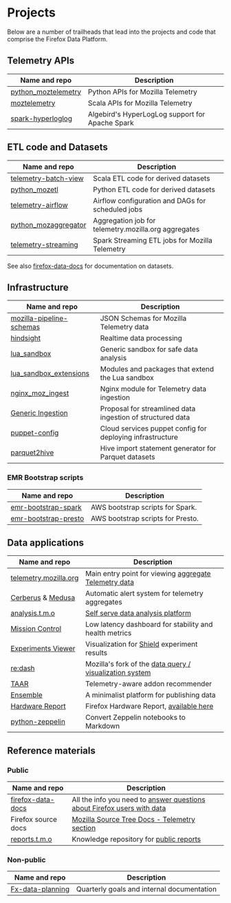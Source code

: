 # Projects

Below are a number of trailheads that lead into the projects and code that comprise the Firefox Data Platform.

## Telemetry APIs

| Name and repo                    | Description                       |
|----------------------------------|-----------------------------------|
| [python_moztelemetry][pymt]      | Python APIs for Mozilla Telemetry
| [moztelemetry][mt]               | Scala APIs for Mozilla Telemetry
| [spark-hyperloglog][spark_hll]   | Algebird's HyperLogLog support for Apache Spark

[pymt]: https://github.com/mozilla/python_moztelemetry
[mt]: https://github.com/mozilla/moztelemetry
[spark_hll]: https://github.com/mozilla/spark-hyperloglog

## ETL code and Datasets

| Name and repo                 | Description                           |
|-------------------------------|---------------------------------------|
| [telemetry-batch-view][tbv]   | Scala ETL code for derived datasets
| [python_mozetl][pyetl]        | Python ETL code for derived datasets
| [telemetry-airflow][airflow]  | Airflow configuration and DAGs for scheduled jobs
| [python_mozaggregator][pyagg] | Aggregation job for telemetry.mozilla.org aggregates
| [telemetry-streaming][stream] | Spark Streaming ETL jobs for Mozilla Telemetry

See also [firefox-data-docs][docs] for documentation on datasets.

[tbv]: https://github.com/mozilla/telemetry-batch-view
[pyetl]: https://github.com/mozilla/python_mozetl
[airflow]: https://github.com/mozilla/telemetry-airflow
[pyagg]: https://github.com/mozilla/python_mozaggregator
[stream]: https://github.com/mozilla/telemetry-streaming


## Infrastructure

| Name and repo                       | Description                             |
|-------------------------------------|-----------------------------------------|
| [mozilla-pipeline-schemas][schemas] | JSON Schemas for Mozilla Telemetry data
| [hindsight][hs]                     | Realtime data processing
| [lua_sandbox][lsb]                  | Generic sandbox for safe data analysis
| [lua_sandbox_extensions][lsbx]      | Modules and packages that extend the Lua sandbox
| [nginx_moz_ingest][nmi]             | Nginx module for Telemetry data ingestion
| [Generic Ingestion][gi]             | Proposal for streamlined data ingestion of structured data
| [puppet-config][puppet]             | Cloud services puppet config for deploying infrastructure
| [parquet2hive][p2h]                 | Hive import statement generator for Parquet datasets

[schemas]: https://github.com/mozilla-services/mozilla-pipeline-schemas
[hs]: https://github.com/mozilla-services/hindsight
[lsb]: https://github.com/mozilla-services/lua_sandbox
[lsbx]: https://github.com/mozilla-services/lua_sandbox_extensions
[nmi]: https://github.com/mozilla-services/nginx_moz_ingest
[gi]: https://docs.google.com/document/d/1PqiF1rF2fCk_kQuGSwGwildDf4Crg9MJTY44E6N5DSk/edit?ts=5910c4cf#heading=h.74qlucdvwdg0
[puppet]: https://github.com/mozilla-services/puppet-config/tree/master/pipeline
[p2h]: https://github.com/mozilla/parquet2hive

### EMR Bootstrap scripts

| Name and repo                     | Description                             |
|-----------------------------------|-----------------------------------------|
| [emr-bootstrap-spark][eb_spark]   | AWS bootstrap scripts for Spark.
| [emr-bootstrap-presto][eb_presto] | AWS bootstrap scripts for Presto.

[eb_spark]: https://github.com/mozilla/emr-bootstrap-spark
[eb_presto]: https://github.com/mozilla/emr-bootstrap-presto

## Data applications

| Name and repo                   | Description                             |
|---------------------------------|-----------------------------------------|
| [telemetry.mozilla.org][tmo_gh] | Main entry point for viewing [aggregate Telemetry data][tmo]
| [Cerberus][cer] & [Medusa][med] | Automatic alert system for telemetry aggregates
| [analysis.t.m.o][atmo_gh]       | [Self serve data analysis platform][atmo]
| [Mission Control][mc]           | Low latency dashboard for stability and health metrics
| [Experiments Viewer][ev]        | Visualization for [Shield][shield] experiment results
| [re:dash][redash]               | Mozilla's fork of the [data query / visualization system][stmo]
| [TAAR][taar]                    | Telemetry-aware addon recommender
| [Ensemble][ensemble]            | A minimalist platform for publishing data
| [Hardware Report][hwreport_gh]  | Firefox Hardware Report, [available here][hwreport]
| [python-zeppelin][pyzep]        | Convert Zeppelin notebooks to Markdown

[tmo_gh]: https://github.com/mozilla/telemetry-dashboard
[cer]: https://github.com/mozilla/cerberus
[med]: https://github.com/mozilla/medusa
[atmo_gh]: https://github.com/mozilla/telemetry-analysis-service
[mc]: https://github.com/mozilla/missioncontrol
[ev]: https://github.com/mozilla/experiments-viewer
[redash]: https://github.com/mozilla/redash
[taar]: https://github.com/mozilla/taar
[ensemble]: https://github.com/mozilla/ensemble
[shield]: https://wiki.mozilla.org/index.php?title=Firefox/Shield
[tmo]: https://telemetry.mozilla.org
[atmo]: https://analysis.telemetry.mozilla.org
[stmo]: https://sql.telemetry.mozilla.org
[hwreport_gh]: https://github.com/mozilla/firefox-hardware-report
[hwreport]: https://hardware.metrics.mozilla.com/
[pyzep]: https://github.com/mozilla/python-zeppelin

## Reference materials

### Public

| Name and repo                | Description                             |
|------------------------------|-----------------------------------------|
| [firefox-data-docs][docs_gh] | All the info you need to [answer questions about Firefox users with data][docs]
| Firefox source docs          | [Mozilla Source Tree Docs - Telemetry section][fxsrcdocs]
| [reports.t.m.o][rtmo_gh]     | Knowledge repository for [public reports][rtmo]

[docs_gh]: https://github.com/mozilla/firefox-data-docs
[docs]: https://docs.telemetry.mozilla.org
[fxsrcdocs]: https://firefox-source-docs.mozilla.org/toolkit/components/telemetry/telemetry/
[rtmo_gh]: https://github.com/mozilla/mozilla-reports
[rtmo]: https://reports.telemetry.mozilla.org

### Non-public

| Name and repo                | Description                             |
|------------------------------|-----------------------------------------|
| [Fx-data-planning][planning] | Quarterly goals and internal documentation

[planning]: https://github.com/mozilla/Fx-Data-Planning